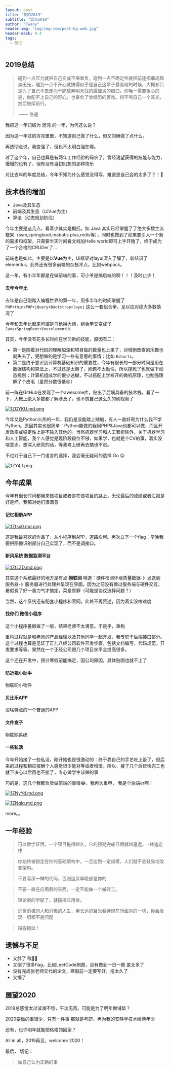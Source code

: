 ```yaml
---
layout: post
title: "我的2019"
subtitle: "混沌2019"
author: "Twany"
header-img: "img/img-com/post-bg-web.jpg"
header-mask: 0.4
tags:
  - 随记
---
```



## 2019总结

> 碰到一点压力就把自己变成不堪重负，碰到一点不确定性就把前途描摹成黯淡无光，碰到一点不开心就搞得似乎是自己这辈子最黑暗的时候，大概都只是为了自己不去走而干脆放弃明天找的最拙劣的借口。你唯一需要担心的是，你配不上自己的野心，也辜负了曾经历的苦难。何不甩自己一个耳光，然后继续前行。
>
> ​																																									—— 伯通

我把这一年归结为 混沌 的一年，为何这么说？

因为这一年过的浑浑噩噩，不知道自己做了什么，但又的确做了点什么。

再透彻点说，我变强了，但也不太明白强在哪。

过了这个年，自己也算是有两年工作经验的码农了，曾经渴望获得的技能与能力，慢慢的也有了，但却没有当初幻想的那种快乐

对比去年的年度总结，今年不知为什么感觉没得写，难道是自己会的太多了？！🤪

## 技术栈的增加

- Java及其生态
-  前端及其生态（以Vue为主）
-  算法（动态规划阶段）

今年主要是这几点，看着少其实是概括，如 Java 其实已经掌握了了绝大多数主流框架（ssm,springboot,mabatis plus,redis等），同时也做到了如果要引入一个新的需求和框架，只需要半天时间看文档加Hello world即可上手开撸了，终于成为了一个合格的CRUDer了...   

前端也是如此，主要是以**Vue**为主，Ui框架对layui深入了解了，新结识了elementui。此外还有很多前端的杂技术点，比如webpack。

这一年，有小半年都是在做前端的事，可小爷是搞后端的啊！！！及时止步！

#### 去年今年比

去年是自己刚踏入编程世界的第一年，用多半年的时间掌握了 `PHP+thinkPHP+jQuery+Bootstrap+layui` 这么一套组合拳，足以应对绝大多数情况了

今年和去年比起来可谓是鸟枪换大炮，组合拳又变成了 `Java+SpringBoot+Vue+elementUi`

其实，今年没有花多长时间在学习新的技能，原因有二：

- 第一是随着对代码的理解加深和项目做的数量也上来了，对增删改查的乐趣也就失去了，更想做的是学习一些有意思的事情：比如 `Echarts`。
- 第二是终于意识到计算机基础知识的重要性，今年有很长的一部分时间是用在数据结构和算法上，不过还是太懒了，刷题不太勤快，所以撑死了也就做下动态规划；计算机组成学的很少迷糊，不过搭配上学校开的微机原理，也勉强理解了个皮毛（虽然分数很低😢）

前一阵在GitHub在发现了一个awesome库，贴出了后端具备的技术栈，看了一下，大概上绝大多数都了解涉及了，也不愧自己这么久的刷视频了

[![1ZGYKU.md.png](https://s2.ax1x.com/2020/01/24/1ZGYKU.md.png)](https://imgchr.com/i/1ZGYKU)

今年又是Python火热的一年，我仍是没能踏上贼船，有人一直好奇为什么我不学Python。原因其实也很简单：Python能做的我用PHP&Java也都可以做，而且开发效率或稳定性上是不输入其他的。当然机器学习和人工智能除外，关于机器学习和人工智能，我个人感觉是现阶段段位不够，如果学，也就是个CV的事，着实没啥意识。想深入研究的话，等我考上研再去搞也不迟。

不过对于自己下一门语言的选择，我会毫无疑问的选择 Go 😜

![1ZY4jf.png](https://s2.ax1x.com/2020/01/24/1ZY4jf.png)



## 今年成果

今年有很长时间都用来做项目或者是在做项目的路上，无论最后的成绩或者汇报是好是坏，我都对她们很满意

#### 记忆相册APP

[![1Ztsx0.md.png](https://s2.ax1x.com/2020/01/24/1Ztsx0.md.png)](https://imgchr.com/i/1Ztsx0)

这是我最喜欢的作品了，从小程序到APP，道路坎坷。再次立下一个flag：早晚我要把图像识别部分自己实现了，而不是调接口。

#### 新风系统 数据监测平台

[![1ZtLZD.md.png](https://s2.ax1x.com/2020/01/24/1ZtLZD.md.png)](https://imgchr.com/i/1ZtLZD)

其实这个系统最好的地方是有点 **物联网** 味道：硬件检测环境质量数据-》发送到服务器-》服务器进行处理并呈现在界面。因为之前没有做过服务端与硬件交互，暑假费了好一番力气才搞定，菜是原罪（可能是协议选择问题？）

当然，这个系统还有配套小程序和官网，此处不再赘述，因为着实没啥难度

#### 找你们 微信小程序

这个小程序暑假做了一版，结果老师不太满意。于是乎，重构

重构过程就是和老师的产品经理以及其他同学一起开发，我专职于后端接口部分。这个过程也算是见证了正儿八经公司软件开发步骤，包括文档编写，代码规范，开发要求等等。果然在一个正经公司跟几个项目水平会提高很多。

这个还在开发中，预计寒假前能搞定，因公司原因，具体贴图也就不上了

#### 防近视小助手

物联网小物件

#### 贝比乐APP

没啥特点的一个普通的APP

#### 文件盒子

物联网系统

#### 一些私活

今年开始接了一些私活，刚开始也是很激动的：终于靠自己的手艺吃上饭了，但后来的过程和相应报酬个人感觉很少能对等或者增值。所以，接了几个后赶快完工也就下决心以后再也不接了，专心做学生该做的事

巧的是，这几个我都负责做前端的事情😂，我再次重申， 我是个后端er啊！

[![1ZNyYd.md.png](https://s2.ax1x.com/2020/01/24/1ZNyYd.md.png)](https://imgchr.com/i/1ZNyYd)



[![1ZNqlq.md.png](https://s2.ax1x.com/2020/01/24/1ZNqlq.md.png)](https://imgchr.com/i/1ZNqlq)

more。。

## 一年经验

> 可以数学证明，一个项目拖得越久，它的预期完成日期就越遥远。	-林迪定律

> 你始终被锁定在你的基础架构中。一旦达到一定规模，人们就不会轻易地改变架构。	
>
> 不要写屎一样的代码，否则这屎早晚都是你的

> 不要一直在应用层的东西，一定不能做一个搬砖工。
>
> 理论层的学腻了，就搞搞应用层。

> 远离消极的人和消极的人生，用长远的目光看待现在所面对的一切，你会发现一切都不是问题

> 摆脱拖延！

## 遗憾与不足

- 又胖了 唉🤦‍♂️
- 又倒了很多flag，比如LeetCode刷题，没有做到一日一题 差太多了
- 没有完成张老师交代的论文，寒假前一定要写好，拖太久了
- 又懒了

## 展望2020

2019总感觉太过波澜不惊，平淡无奇。可能是为了明年做铺垫？

2020要做的事很少，只有一件事 那就是考研，再为我的安静学技术续两年命

还有，也许明年就能把格格领回家？



All in all，2019再见，welcome 2020！

最后， 切记：

> 做自己认为正确的事









  